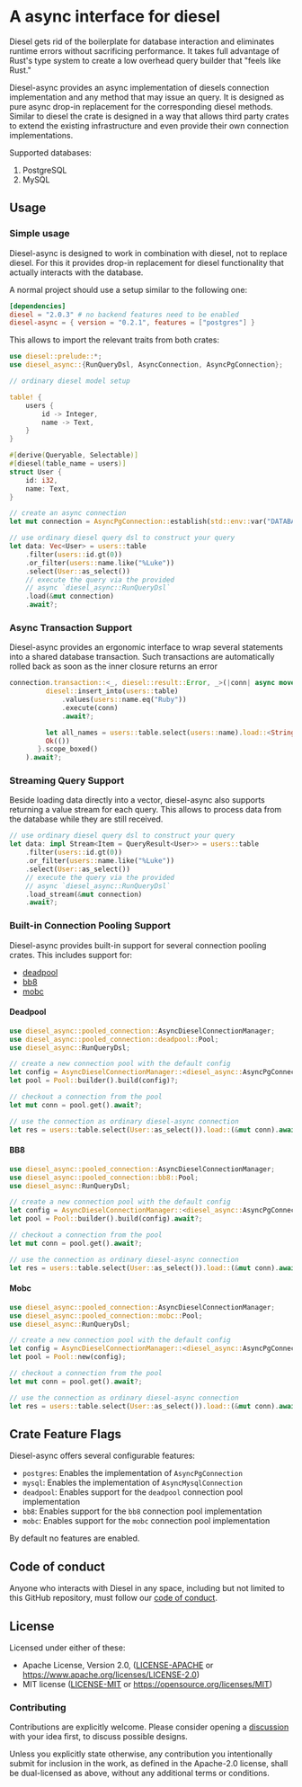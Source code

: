 # A async interface for diesel

Diesel gets rid of the boilerplate for database interaction and eliminates
runtime errors without sacrificing performance. It takes full advantage of
Rust's type system to create a low overhead query builder that "feels like
Rust."

Diesel-async provides an async implementation of diesels connection implementation
and any method that may issue an query. It is designed as pure async drop-in replacement
for the corresponding diesel methods. Similar to diesel the crate is designed in a way 
that allows third party crates to extend the existing infrastructure and even provide 
their own connection implementations.

Supported databases:

1. PostgreSQL
2. MySQL

## Usage 

### Simple usage

Diesel-async is designed to work in combination with diesel, not to replace diesel. For this it 
provides drop-in replacement for diesel functionality that actually interacts with the database.

A normal project should use a setup similar to the following one:

```toml
[dependencies]
diesel = "2.0.3" # no backend features need to be enabled
diesel-async = { version = "0.2.1", features = ["postgres"] }
```

This allows to import the relevant traits from both crates:

```rust
use diesel::prelude::*;
use diesel_async::{RunQueryDsl, AsyncConnection, AsyncPgConnection};

// ordinary diesel model setup

table! {
    users {
        id -> Integer,
        name -> Text,
    }
}

#[derive(Queryable, Selectable)]
#[diesel(table_name = users)]
struct User {
    id: i32,
    name: Text,
}

// create an async connection
let mut connection = AsyncPgConnection::establish(std::env::var("DATABASE_URL")?).await?;

// use ordinary diesel query dsl to construct your query
let data: Vec<User> = users::table
    .filter(users::id.gt(0))
    .or_filter(users::name.like("%Luke"))
    .select(User::as_select())
    // execute the query via the provided
    // async `diesel_async::RunQueryDsl`
    .load(&mut connection)
    .await?;
```

### Async Transaction Support

Diesel-async provides an ergonomic interface to wrap several statements into a shared 
database transaction. Such transactions are automatically rolled back as soon as 
the inner closure returns an error

``` rust
connection.transaction::<_, diesel::result::Error, _>(|conn| async move {
         diesel::insert_into(users::table)
             .values(users::name.eq("Ruby"))
             .execute(conn)
             .await?;

         let all_names = users::table.select(users::name).load::<String>(conn).await?;
         Ok(())
       }.scope_boxed()
    ).await?;
```

### Streaming Query Support

Beside loading data directly into a vector, diesel-async also supports returning a 
value stream for each query. This allows to process data from the database while they 
are still received.

```rust
// use ordinary diesel query dsl to construct your query
let data: impl Stream<Item = QueryResult<User>> = users::table
    .filter(users::id.gt(0))
    .or_filter(users::name.like("%Luke"))
    .select(User::as_select())
    // execute the query via the provided
    // async `diesel_async::RunQueryDsl`
    .load_stream(&mut connection)
    .await?;

```

### Built-in Connection Pooling Support

Diesel-async provides built-in support for several connection pooling crates. This includes support
for:

* [deadpool](https://crates.io/crates/deadpool)
* [bb8](https://crates.io/crates/bb8)
* [mobc](https://crates.io/crates/mobc)

#### Deadpool

``` rust
use diesel_async::pooled_connection::AsyncDieselConnectionManager;
use diesel_async::pooled_connection::deadpool::Pool;
use diesel_async::RunQueryDsl;

// create a new connection pool with the default config
let config = AsyncDieselConnectionManager::<diesel_async::AsyncPgConnection>::new(std::env::var("DATABASE_URL")?);
let pool = Pool::builder().build(config)?;

// checkout a connection from the pool
let mut conn = pool.get().await?;

// use the connection as ordinary diesel-async connection
let res = users::table.select(User::as_select()).load::(&mut conn).await?;
```

#### BB8

``` rust
use diesel_async::pooled_connection::AsyncDieselConnectionManager;
use diesel_async::pooled_connection::bb8::Pool;
use diesel_async::RunQueryDsl;

// create a new connection pool with the default config
let config = AsyncDieselConnectionManager::<diesel_async::AsyncPgConnection>::new(std::env::var("DATABASE_URL")?);
let pool = Pool::builder().build(config).await?;

// checkout a connection from the pool
let mut conn = pool.get().await?;

// use the connection as ordinary diesel-async connection
let res = users::table.select(User::as_select()).load::(&mut conn).await?;
```

#### Mobc

``` rust
use diesel_async::pooled_connection::AsyncDieselConnectionManager;
use diesel_async::pooled_connection::mobc::Pool;
use diesel_async::RunQueryDsl;

// create a new connection pool with the default config
let config = AsyncDieselConnectionManager::<diesel_async::AsyncPgConnection>::new(std::env::var("DATABASE_URL")?);
let pool = Pool::new(config);

// checkout a connection from the pool
let mut conn = pool.get().await?;

// use the connection as ordinary diesel-async connection
let res = users::table.select(User::as_select()).load::(&mut conn).await?;
```

## Crate Feature Flags

Diesel-async offers several configurable features:

* `postgres`: Enables the implementation of `AsyncPgConnection`
* `mysql`: Enables the implementation of `AsyncMysqlConnection`
* `deadpool`: Enables support for the `deadpool` connection pool implementation
* `bb8`: Enables support for the `bb8` connection pool implementation
* `mobc`: Enables support for the `mobc` connection pool implementation

By default no features are enabled.

## Code of conduct

Anyone who interacts with Diesel in any space, including but not limited to
this GitHub repository, must follow our [code of conduct](https://github.com/diesel-rs/diesel/blob/master/code_of_conduct.md).

## License

Licensed under either of these:

 * Apache License, Version 2.0, ([LICENSE-APACHE](LICENSE-APACHE) or
   https://www.apache.org/licenses/LICENSE-2.0)
 * MIT license ([LICENSE-MIT](LICENSE-MIT) or
   https://opensource.org/licenses/MIT)

### Contributing

Contributions are explicitly welcome. Please consider opening a [discussion](https://github.com/weiznich/diesel_async/discussions/categories/ideas)
with your idea first, to discuss possible designs.

Unless you explicitly state otherwise, any contribution you intentionally submit
for inclusion in the work, as defined in the Apache-2.0 license, shall be
dual-licensed as above, without any additional terms or conditions.

